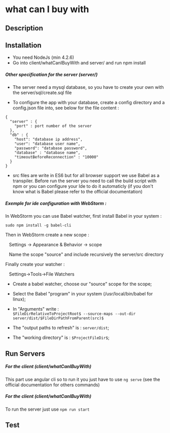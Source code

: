 # what can I buy with

## Description

## Installation

* You need NodeJs (min 4.2.6)
* Go into client/whatCanIBuyWith and server/ and run npm install

##### Other specification for the server (server/)

* The server need a mysql database, so you have to create your own with the server/sql/create.sql file

* To configure the app with your database, create a config directory and a config.json file into, see below for the file content :

```
{
  "server" : {
    "port" : port number of the server
  },
  "db" : {
    "host": "database ip address",
    "user": "database user name",
    "password": "database password",
    "database" : "database name",
    "timeoutBeforeReconnection" : "10000"
  }
}
```

* src files are write in ES6 but for all browser support we use Babel as a transpiler. Before run the server you need to call the build script with npm or you can configure your Ide to do it automaticly (if you don't know what is Babel please refer to the official documentation)

##### Exemple for ide configuration with WebStorm :

In WebStorm you can use Babel watcher, first install Babel in your system :

```
sudo npm install -g babel-cli
```

Then in WebStorm create a new scope :

&nbsp;&nbsp;&nbsp;Settings -> Appearance & Behavior -> scope

&nbsp;&nbsp;&nbsp;Name the scope "source" and include recursively the server/src directory

Finally create your watcher :

&nbsp;&nbsp;&nbsp;Settings->Tools->File Watchers

* Create a babel watcher, choose our "source" scope for the scope;  
* Select the Babel "program" in your system (/usr/local/bin/babel for linux);  
* In "Arguments" write :  
```$FileDirRelativeToProjectRoot$ --source-maps --out-dir server/dist/$FileDirPathFromParent(src)$```  

* The "output paths to refresh" is : ```server/dist```;  
* The "working directory" is : ```$ProjectFileDir$```;

## Run Servers

##### For the client (client/whatCanIBuyWith)

This part use angular cli so to run it you just have to use ```ng serve``` (see the official documentation for others commands)

##### For the client (client/whatCanIBuyWith)

To run the server just use ```npm run start```  

## Test

